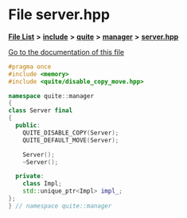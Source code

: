 

# File server.hpp

[**File List**](files.md) **>** [**include**](dir_4016f4d3acd3fc8991c53702cd4dc6d5.md) **>** [**quite**](dir_b37ea4b54adf6aca6f6e7e088c5d43d6.md) **>** [**manager**](dir_3f8205de661b2b55b021bbc49d05e58b.md) **>** [**server.hpp**](manager_2include_2quite_2manager_2server_8hpp.md)

[Go to the documentation of this file](manager_2include_2quite_2manager_2server_8hpp.md)


```C++
#pragma once
#include <memory>
#include <quite/disable_copy_move.hpp>

namespace quite::manager
{
class Server final
{
  public:
    QUITE_DISABLE_COPY(Server);
    QUITE_DEFAULT_MOVE(Server);

    Server();
    ~Server();

  private:
    class Impl;
    std::unique_ptr<Impl> impl_;
};
} // namespace quite::manager
```


